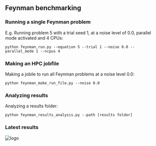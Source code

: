 ## Feynman benchmarking

### Running a single Feynman problem

E.g. Running problem 5 with a trial seed 1, at a noise level of 0.0, parallel mode activated and 4 CPUs:
```
python feynman_run.py --equation 5 --trial 1 --noise 0.0 --parallel_mode 1 --ncpus 4
```

### Making an HPC jobfile

Making a jobile to run all Feynman problems at a noise level 0.0:
```
python feynman_make_run_file.py --noise 0.0
```

### Analyzing results

Analyzing a results folder:
```
python feynman_results_analysis.py --path [results folder]
```


### Latest results

![logo](https://raw.githubusercontent.com/WassimTenachi/PhySO/main/docs/assets/logo.png)